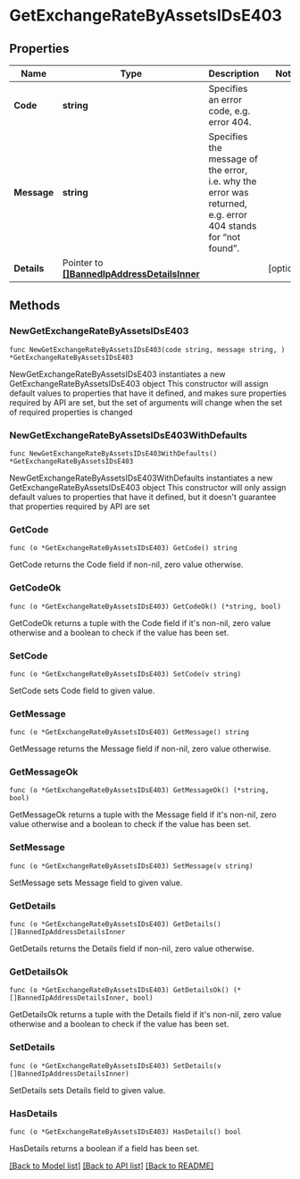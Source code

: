 # GetExchangeRateByAssetsIDsE403

## Properties

Name | Type | Description | Notes
------------ | ------------- | ------------- | -------------
**Code** | **string** | Specifies an error code, e.g. error 404. | 
**Message** | **string** | Specifies the message of the error, i.e. why the error was returned, e.g. error 404 stands for “not found”. | 
**Details** | Pointer to [**[]BannedIpAddressDetailsInner**](BannedIpAddressDetailsInner.md) |  | [optional] 

## Methods

### NewGetExchangeRateByAssetsIDsE403

`func NewGetExchangeRateByAssetsIDsE403(code string, message string, ) *GetExchangeRateByAssetsIDsE403`

NewGetExchangeRateByAssetsIDsE403 instantiates a new GetExchangeRateByAssetsIDsE403 object
This constructor will assign default values to properties that have it defined,
and makes sure properties required by API are set, but the set of arguments
will change when the set of required properties is changed

### NewGetExchangeRateByAssetsIDsE403WithDefaults

`func NewGetExchangeRateByAssetsIDsE403WithDefaults() *GetExchangeRateByAssetsIDsE403`

NewGetExchangeRateByAssetsIDsE403WithDefaults instantiates a new GetExchangeRateByAssetsIDsE403 object
This constructor will only assign default values to properties that have it defined,
but it doesn't guarantee that properties required by API are set

### GetCode

`func (o *GetExchangeRateByAssetsIDsE403) GetCode() string`

GetCode returns the Code field if non-nil, zero value otherwise.

### GetCodeOk

`func (o *GetExchangeRateByAssetsIDsE403) GetCodeOk() (*string, bool)`

GetCodeOk returns a tuple with the Code field if it's non-nil, zero value otherwise
and a boolean to check if the value has been set.

### SetCode

`func (o *GetExchangeRateByAssetsIDsE403) SetCode(v string)`

SetCode sets Code field to given value.


### GetMessage

`func (o *GetExchangeRateByAssetsIDsE403) GetMessage() string`

GetMessage returns the Message field if non-nil, zero value otherwise.

### GetMessageOk

`func (o *GetExchangeRateByAssetsIDsE403) GetMessageOk() (*string, bool)`

GetMessageOk returns a tuple with the Message field if it's non-nil, zero value otherwise
and a boolean to check if the value has been set.

### SetMessage

`func (o *GetExchangeRateByAssetsIDsE403) SetMessage(v string)`

SetMessage sets Message field to given value.


### GetDetails

`func (o *GetExchangeRateByAssetsIDsE403) GetDetails() []BannedIpAddressDetailsInner`

GetDetails returns the Details field if non-nil, zero value otherwise.

### GetDetailsOk

`func (o *GetExchangeRateByAssetsIDsE403) GetDetailsOk() (*[]BannedIpAddressDetailsInner, bool)`

GetDetailsOk returns a tuple with the Details field if it's non-nil, zero value otherwise
and a boolean to check if the value has been set.

### SetDetails

`func (o *GetExchangeRateByAssetsIDsE403) SetDetails(v []BannedIpAddressDetailsInner)`

SetDetails sets Details field to given value.

### HasDetails

`func (o *GetExchangeRateByAssetsIDsE403) HasDetails() bool`

HasDetails returns a boolean if a field has been set.


[[Back to Model list]](../README.md#documentation-for-models) [[Back to API list]](../README.md#documentation-for-api-endpoints) [[Back to README]](../README.md)


